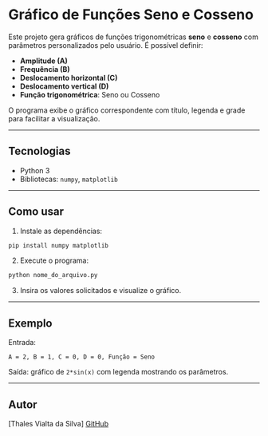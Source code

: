 # Gráfico de Funções Seno e Cosseno

Este projeto gera gráficos de funções trigonométricas **seno** e **cosseno** com parâmetros personalizados pelo usuário. É possível definir:

- **Amplitude (A)**  
- **Frequência (B)**  
- **Deslocamento horizontal (C)**  
- **Deslocamento vertical (D)**  
- **Função trigonométrica**: Seno ou Cosseno

O programa exibe o gráfico correspondente com título, legenda e grade para facilitar a visualização.

---

## Tecnologias

- Python 3  
- Bibliotecas: `numpy`, `matplotlib`

---

## Como usar

1. Instale as dependências:  
```bash
pip install numpy matplotlib
````

2. Execute o programa:

```bash
python nome_do_arquivo.py
```

3. Insira os valores solicitados e visualize o gráfico.

---

## Exemplo

Entrada:

```
A = 2, B = 1, C = 0, D = 0, Função = Seno
```

Saída: gráfico de `2*sin(x)` com legenda mostrando os parâmetros.

---

## Autor
\[Thales Vialta da Silva]
 [GitHub](https://github.com/Thales-Vialta)

```
